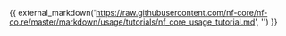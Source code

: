 
{{ external_markdown('https://raw.githubusercontent.com/nf-core/nf-co.re/master/markdown/usage/tutorials/nf_core_usage_tutorial.md', '') }}